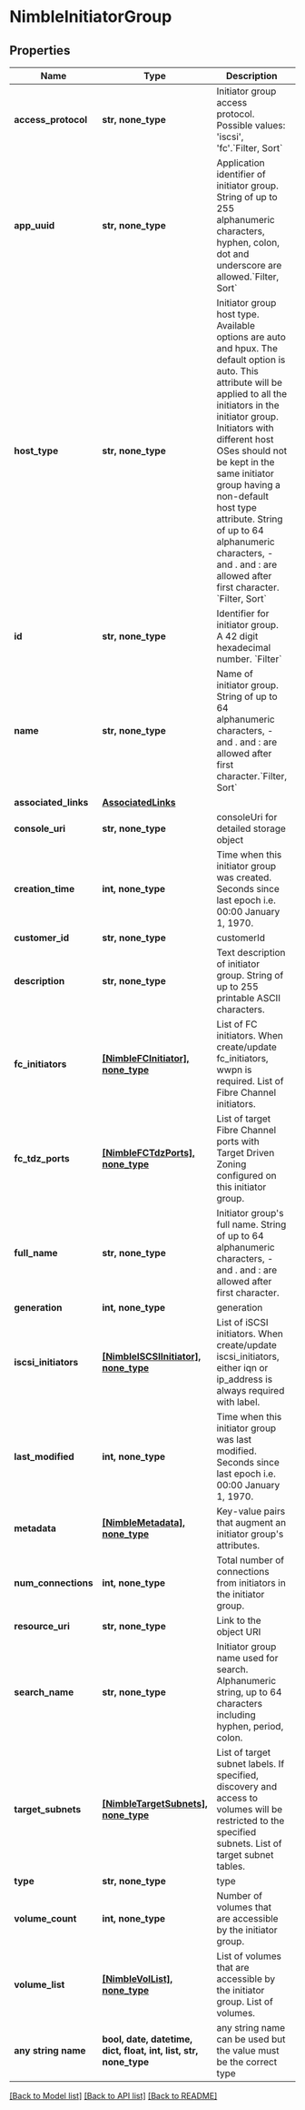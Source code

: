 # NimbleInitiatorGroup


## Properties
Name | Type | Description | Notes
------------ | ------------- | ------------- | -------------
**access_protocol** | **str, none_type** | Initiator group access protocol. Possible values: &#39;iscsi&#39;, &#39;fc&#39;.&#x60;Filter, Sort&#x60; | [optional] 
**app_uuid** | **str, none_type** | Application identifier of initiator group. String of up to 255 alphanumeric characters, hyphen, colon, dot and underscore are allowed.&#x60;Filter, Sort&#x60; | [optional] 
**host_type** | **str, none_type** | Initiator group host type. Available options are auto and hpux. The default option is auto. This attribute will be applied to all the initiators in the initiator group. Initiators with different host OSes should not be kept in the same initiator group having a non-default host type attribute. String of up to 64 alphanumeric characters, - and . and : are allowed after first character. &#x60;Filter, Sort&#x60; | [optional] 
**id** | **str, none_type** | Identifier for initiator group. A 42 digit hexadecimal number. &#x60;Filter&#x60; | [optional] 
**name** | **str, none_type** | Name of initiator group. String of up to 64 alphanumeric characters, - and . and : are allowed after first character.&#x60;Filter, Sort&#x60; | [optional] 
**associated_links** | [**AssociatedLinks**](AssociatedLinks.md) |  | [optional] 
**console_uri** | **str, none_type** | consoleUri for detailed storage object | [optional] 
**creation_time** | **int, none_type** | Time when this initiator group was created. Seconds since last epoch i.e. 00:00 January 1, 1970. | [optional] 
**customer_id** | **str, none_type** | customerId | [optional] 
**description** | **str, none_type** | Text description of initiator group. String of up to 255 printable ASCII characters. | [optional] 
**fc_initiators** | [**[NimbleFCInitiator], none_type**](NimbleFCInitiator.md) | List of FC initiators. When create/update fc_initiators, wwpn is required. List of Fibre Channel initiators. | [optional] 
**fc_tdz_ports** | [**[NimbleFCTdzPorts], none_type**](NimbleFCTdzPorts.md) | List of target Fibre Channel ports with Target Driven Zoning configured on this initiator group. | [optional] 
**full_name** | **str, none_type** | Initiator group&#39;s full name. String of up to 64 alphanumeric characters, - and . and : are allowed after first character. | [optional] 
**generation** | **int, none_type** | generation | [optional] 
**iscsi_initiators** | [**[NimbleISCSIInitiator], none_type**](NimbleISCSIInitiator.md) | List of iSCSI initiators. When create/update iscsi_initiators, either iqn or ip_address is always required with label. | [optional] 
**last_modified** | **int, none_type** | Time when this initiator group was last modified. Seconds since last epoch i.e. 00:00 January 1, 1970. | [optional] 
**metadata** | [**[NimbleMetadata], none_type**](NimbleMetadata.md) | Key-value pairs that augment an initiator group&#39;s attributes. | [optional] 
**num_connections** | **int, none_type** | Total number of connections from initiators in the initiator group. | [optional] 
**resource_uri** | **str, none_type** | Link to the object URI | [optional] 
**search_name** | **str, none_type** | Initiator group name used for search. Alphanumeric string, up to 64 characters including hyphen, period, colon. | [optional] 
**target_subnets** | [**[NimbleTargetSubnets], none_type**](NimbleTargetSubnets.md) | List of target subnet labels. If specified, discovery and access to volumes will be restricted to the specified subnets. List of target subnet tables. | [optional] 
**type** | **str, none_type** | type | [optional] 
**volume_count** | **int, none_type** | Number of volumes that are accessible by the initiator group. | [optional] 
**volume_list** | [**[NimbleVolList], none_type**](NimbleVolList.md) | List of volumes that are accessible by the initiator group. List of volumes. | [optional] 
**any string name** | **bool, date, datetime, dict, float, int, list, str, none_type** | any string name can be used but the value must be the correct type | [optional]

[[Back to Model list]](../README.md#documentation-for-models) [[Back to API list]](../README.md#documentation-for-api-endpoints) [[Back to README]](../README.md)


